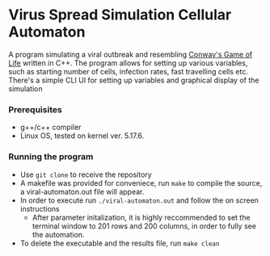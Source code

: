 # Virus Spread Simulation Cellular Automaton
A program simulating a viral outbreak and resembling [Conway's Game of Life](https://en.wikipedia.org/wiki/Conway%27s_Game_of_Life/) written in C++.
The program allows for setting up various variables, such as starting number of cells, infection rates, fast travelling cells etc.
There's a simple CLI UI for setting up variables and graphical display of the simulation

### Prerequisites
  - g++/c++ compiler
  - Linux OS, tested on kernel ver. 5.17.6.

### Running the program
   - Use `git clone` to receive the repository
   - A makefile was provided for conveniece, run `make` to compile the source, a viral-automaton.out file will appear.
   - In order to execute run `./viral-automaton.out` and follow the on screen instructions
      - After parameter initalization, it is highly reccommended to set the terminal window to 201 rows and 200 columns, in order to fully see the automation.
   - To delete the executable and the results file, run `make clean`

